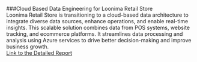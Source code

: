 ###Cloud Based Data Engineering for Loonima Retail Store <br>
Loonima Retail Store is transitioning to a cloud-based data architecture to integrate diverse data sources, enhance operations, and enable real-time insights. This scalable solution combines data from POS systems, website tracking, and ecommerce platforms. It streamlines data processing and analysis using Azure services to drive better decision-making and improve business growth.<br>
[Link to the Detailed Report](https://github.com/MakwanaMitul/Amazone-Database-Design/blob/main/Data%20Engineering%20Cloud%20Architecture%20Project.pdf)
